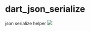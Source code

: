 # dart_json_serialize
json serialize helper
![](https://github.com/jokerddj/dart_json_serialize/blob/master/resources/example.gif)
